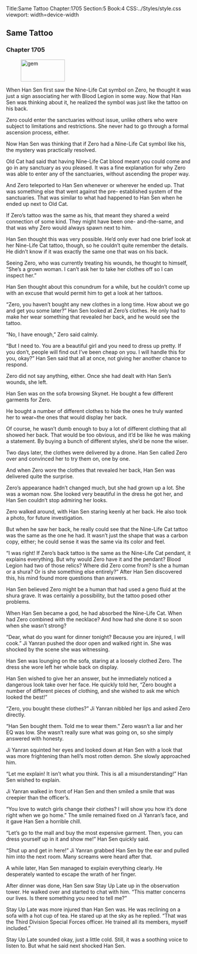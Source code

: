 Title:Same Tattoo 
Chapter:1705 
Section:5 
Book:4 
CSS:../Styles/style.css 
viewport: width=device-width
  
## Same Tattoo
### Chapter 1705
  
<figure>
	<img src="../Images/gem.gif" alt="gem" id="gem" width="120" height="60" />
</figure>
  

  
When Han Sen first saw the Nine-Life Cat symbol on Zero, he thought it was just a sign associating her with Blood Legion in some way. Now that Han Sen was thinking about it, he realized the symbol was just like the tattoo on his back.

Zero could enter the sanctuaries without issue, unlike others who were subject to limitations and restrictions. She never had to go through a formal ascension process, either.

Now Han Sen was thinking that if Zero had a Nine-Life Cat symbol like his, the mystery was practically resolved.

Old Cat had said that having Nine-Life Cat blood meant you could come and go in any sanctuary as you pleased. It was a fine explanation for why Zero was able to enter any of the sanctuaries, without ascending the proper way.

And Zero teleported to Han Sen whenever or wherever he ended up. That was something else that went against the pre- established system of the sanctuaries. That was similar to what had happened to Han Sen when he ended up next to Old Cat.

If Zero’s tattoo was the same as his, that meant they shared a weird connection of some kind. They might have been one- and-the-same, and that was why Zero would always spawn next to him.

Han Sen thought this was very possible. He’d only ever had one brief look at her Nine-Life Cat tattoo, though, so he couldn’t quite remember the details. He didn’t know if it was exactly the same one that was on his back.

Seeing Zero, who was currently treating his wounds, he thought to himself, “She’s a grown woman. I can’t ask her to take her clothes off so I can inspect her.”

Han Sen thought about this conundrum for a while, but he couldn’t come up with an excuse that would permit him to get a look at her tattoos.

“Zero, you haven’t bought any new clothes in a long time. How about we go and get you some later?” Han Sen looked at Zero’s clothes. He only had to make her wear something that revealed her back, and he would see the tattoo.

“No, I have enough,” Zero said calmly.

“But I need to. You are a beautiful girl and you need to dress up pretty. If you don’t, people will find out I’ve been cheap on you. I will handle this for you, okay?” Han Sen said that all at once, not giving her another chance to respond.

Zero did not say anything, either. Once she had dealt with Han Sen’s wounds, she left.

Han Sen was on the sofa browsing Skynet. He bought a few different garments for Zero.

He bought a number of different clothes to hide the ones he truly wanted her to wear~the ones that would display her back.

Of course, he wasn’t dumb enough to buy a lot of different clothing that all showed her back. That would be too obvious, and it’d be like he was making a statement. By buying a bunch of different styles, she’d be none the wiser.

Two days later, the clothes were delivered by a drone. Han Sen called Zero over and convinced her to try them on, one by one.

And when Zero wore the clothes that revealed her back, Han Sen was delivered quite the surprise.

Zero’s appearance hadn’t changed much, but she had grown up a lot. She was a woman now. She looked very beautiful in the dress he got her, and Han Sen couldn’t stop admiring her looks.

Zero walked around, with Han Sen staring keenly at her back. He also took a photo, for future investigation.

But when he saw her back, he really could see that the Nine-Life Cat tattoo was the same as the one he had. It wasn’t just the shape that was a carbon copy, either; he could sense it was the same via its color and feel.

“I was right! If Zero’s back tattoo is the same as the Nine-Life Cat pendant, it explains everything. But why would Zero have it and the pendant? Blood Legion had two of those relics? Where did Zero come from? Is she a human or a shura? Or is she something else entirely?” After Han Sen discovered this, his mind found more questions than answers.

Han Sen believed Zero might be a human that had used a geno fluid at the shura grave. It was certainly a possibility, but the tattoo posed other problems.

When Han Sen became a god, he had absorbed the Nine-Life Cat. When had Zero combined with the necklace? And how had she done it so soon when she wasn’t strong?

“Dear, what do you want for dinner tonight? Because you are injured, I will cook.” Ji Yanran pushed the door open and walked right in. She was shocked by the scene she was witnessing.

Han Sen was lounging on the sofa, staring at a loosely clothed Zero. The dress she wore left her whole back on display.

Han Sen wished to give her an answer, but he immediately noticed a dangerous look take over her face. He quickly told her, “Zero bought a number of different pieces of clothing, and she wished to ask me which looked the best!”

“Zero, you bought these clothes?” Ji Yanran nibbled her lips and asked Zero directly.

“Han Sen bought them. Told me to wear them.” Zero wasn’t a liar and her EQ was low. She wasn’t really sure what was going on, so she simply answered with honesty.

Ji Yanran squinted her eyes and looked down at Han Sen with a look that was more frightening than hell’s most rotten demon. She slowly approached him.

“Let me explain! It isn’t what you think. This is all a misunderstanding!” Han Sen wished to explain.

Ji Yanran walked in front of Han Sen and then smiled a smile that was creepier than the officer’s.

“You love to watch girls change their clothes? I will show you how it’s done right when we go home.” The smile remained fixed on Ji Yanran’s face, and it gave Han Sen a horrible chill.

“Let’s go to the mall and buy the most expensive garment. Then, you can dress yourself up in it and show me!” Han Sen quickly said.

“Shut up and get in here!” Ji Yanran grabbed Han Sen by the ear and pulled him into the next room. Many screams were heard after that.

A while later, Han Sen managed to explain everything clearly. He desperately wanted to escape the wrath of her finger.

After dinner was done, Han Sen saw Stay Up Late up in the observation tower. He walked over and started to chat with him. “This matter concerns our lives. Is there something you need to tell me?”

Stay Up Late was more injured than Han Sen was. He was reclining on a sofa with a hot cup of tea. He stared up at the sky as he replied. “That was the Third Division Special Forces officer. He trained all its members, myself included.”

Stay Up Late sounded okay, just a little cold. Still, it was a soothing voice to listen to. But what he said next shocked Han Sen.